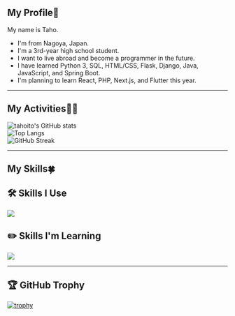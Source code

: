 <h2>My Profile🎀</h2>

My name is Taho.

- I'm from Nagoya, Japan.  
- I'm a 3rd-year high school student.  
- I want to live abroad and become a programmer in the future.  
- I have learned Python 3, SQL, HTML/CSS, Flask, Django, Java, JavaScript, and Spring Boot.  
- I'm planning to learn React, PHP, Next.js, and Flutter this year.  

---

<h2>My Activities👩‍💻</h2>

![tahoito's GitHub stats](https://github-readme-stats.vercel.app/api?username=tahoito&show_icons=true&theme=tokyonight)  
![Top Langs](https://github-readme-stats.vercel.app/api/top-langs/?username=tahoito&layout=compact&theme=tokyonight)  
![GitHub Streak](https://github-readme-streak-stats.herokuapp.com/?user=tahoito&theme=tokyonight)

---

<h2>My Skills🍀</h2>

## 🛠️ Skills I Use  
<img src="https://skillicons.dev/icons?i=python,mysql,figma,flask,django,java,spring,javascript&theme=light" />

## ✏️ Skills I'm Learning  
<img src="https://skillicons.dev/icons?i=php,flutter,dart,react,next&theme=light" />

---

## 🏆 GitHub Trophy  
[![trophy](https://github-profile-trophy.vercel.app/?username=tahoito&theme=gruvbox)](https://github.com/ryo-ma/github-profile-trophy)

<!---
tahoito/tahoito is a ✨ special ✨ repository because its `README.md` (this file) appears on your GitHub profile.
You can click the Preview link to take a look at your changes.
--->
